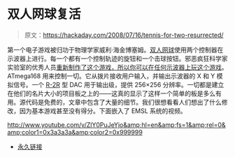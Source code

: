 # 双人网球复活

> 原文：<https://hackaday.com/2008/07/16/tennis-for-two-resurrected/>

第一个电子游戏被归功于物理学家威利·海金博塞姆。[双人网球](http://en.wikipedia.org/wiki/Tennis_for_Two)使用两个控制器在示波器上进行。每一个都有一个控制轨迹的旋钮和一个击球按钮。邪恶疯狂科学家实验室的优秀人员[重新制作了这个游戏，所以你可以在任何示波器上玩这个游戏](http://www.evilmadscientist.com/article.php/tennis)。ATmega168 用来控制一切。它从拨片接收用户输入，并输出示波器的 X 和 Y 模拟信号。一个 [R-2R](http://hyperphysics.phy-astr.gsu.edu/hbase/electronic/dac.html#c3) 型 DAC 用于输出级，提供 256×256 分辨率。一切都是建立在他们的名片大小的项目板之上的——这真的显示了这样一个简单的板是多么有用。源代码是免费的，文章中包含了大量的细节。我们很想看看人们想出了什么修改，因为基本游戏甚至没有得分。下面嵌入了 EMSL 系统的视频。

<http://www.youtube.com/v/ZlY0PuJeYjo&amp;hl=en&amp;fs=1&amp;rel=0&amp;color1=0x3a3a3a&amp;color2=0x999999>



*   [永久链接](http://www.evilmadscientist.com/article.php/tennis)